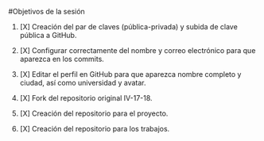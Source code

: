 #Objetivos de la sesión
1. [X] Creación del par de claves (pública-privada) y subida de clave pública a GitHub.

2. [X] Configurar correctamente del nombre y correo electrónico para que aparezca en los commits.

3. [X] Editar el perfil en GitHub para que aparezca nombre completo y ciudad, así como universidad y avatar.

4. [X] Fork del repositorio original IV-17-18.

5. [X] Creación del repositorio para el proyecto.

6. [X] Creación del repositorio para los trabajos.

